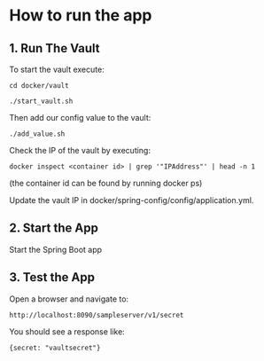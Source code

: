 # How to run the app

## 1. Run The Vault
To start the vault execute:

    cd docker/vault

    ./start_vault.sh

Then add our config value to the vault:

    ./add_value.sh
    
Check the IP of the vault by executing:

    docker inspect <container id> | grep '"IPAddress"' | head -n 1
    
(the container id can be found by running docker ps)

Update the vault IP in docker/spring-config/config/application.yml.

## 2. Start the App
Start the Spring Boot app

## 3. Test the App
Open a browser and navigate to: 

    http://localhost:8090/sampleserver/v1/secret
    
You should see a response like:

    {secret: "vaultsecret"}

